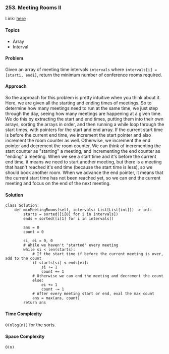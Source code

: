### 253. Meeting Rooms II

Link: [here](https://leetcode.com/problems/meeting-rooms-ii/description/)

#### Topics
- Array
- Interval

#### Problem
Given an array of meeting time intervals `intervals` where `intervals[i] = [starti, endi]`, return the minimum number of conference rooms required.

#### Approach
So the approach for this problem is pretty intuitive when you think about it. Here, we are given all the starting and ending times of meetings. So to determine how many meetings need to run at the same time, we just step through the day, seeing how many meetings are happening at a given time. 
We do this by extracting the start and end times, putting them into their own arrays, sorting the arrays in order, and then running a while loop through the start times, with pointers for the start and end array. 
If the current start time is before the current end time, we increment the start pointer and also increment the room counter as well. Otherwise, we increment the end pointer and decrement the room counter. We can think of incrementing the start counter as "starting" a meeting, and incrementing the end counter as "ending" a meeting. When we see a start time and it's before the current end time, it means we need to start another meeting, but there is a meeting that hasn't reached it's end time (because the start time is less), so we should book another room. When we advance the end pointer, it means that the current start time has not been reached yet, so we can end the current meeting and focus on the end of the next meeting.

#### Solution
```
class Solution:
    def minMeetingRooms(self, intervals: List[List[int]]) -> int:
        starts = sorted([i[0] for i in intervals])
        ends = sorted([i[1] for i in intervals])

        ans = 0
        count = 0

        si, ei = 0, 0
        # While we haven't "started" every meeting
        while si < len(starts):
            # If the start time if before the current meeting is over, add to the count
            if starts[si] < ends[ei]:
                si += 1
                count += 1
            # Otherwise we can end the meeting and decrement the count 
            else:
                ei += 1
                count -= 1
            # After every meeting start or end, eval the max count
            ans = max(ans, count)
        return ans
```

#### Time Complexity
`O(nlog(n))` for the sorts.

#### Space Complexity
`O(n)`

